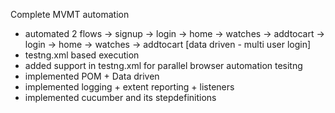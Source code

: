 Complete MVMT automation 
- automated 2 flows -> signup -> login -> home -> watches -> addtocart
                    -> login -> home -> watches -> addtocart [data driven - multi user login]
- testng.xml based execution 
- added support in testng.xml for parallel browser automation tesitng
- implemented POM + Data driven
- implemented logging + extent reporting + listeners
- implemented cucumber and its stepdefinitions
